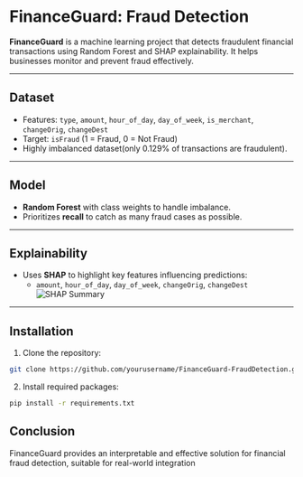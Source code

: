 # FinanceGuard: Fraud Detection

**FinanceGuard** is a machine learning project that detects fraudulent financial transactions using Random Forest and SHAP explainability. It helps businesses monitor and prevent fraud effectively.

---

## Dataset
- Features: `type`, `amount`, `hour_of_day`, `day_of_week`, `is_merchant`, `changeOrig`, `changeDest`  
- Target: `isFraud` (1 = Fraud, 0 = Not Fraud)  
- Highly imbalanced dataset(only 0.129% of transactions are fraudulent).

---

## Model
- **Random Forest** with class weights to handle imbalance.  
- Prioritizes **recall** to catch as many fraud cases as possible.

---

## Explainability
- Uses **SHAP** to highlight key features influencing predictions:  
  - `amount`, `hour_of_day`, `day_of_week`, `changeOrig`, `changeDest`
![SHAP Summary](img/shap_summary.png)

---

## Installation
1. Clone the repository:  
```bash
git clone https://github.com/yourusername/FinanceGuard-FraudDetection.git
```
2. Install required packages:

```bash
pip install -r requirements.txt
```
## Conclusion

FinanceGuard provides an interpretable and effective solution for financial fraud detection, suitable for real-world integration